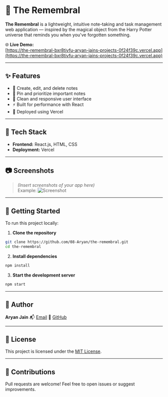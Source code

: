 


# 🧠 The Remembral

**The Remembral** is a lightweight, intuitive note-taking and task management web application — inspired by the magical object from the Harry Potter universe that reminds you when you've forgotten something.

🌐 **Live Demo:**  
[https://the-remembral-bxr8tivfu-aryan-jains-projects-0f24f39c.vercel.app](https://the-remembral-bxr8tivfu-aryan-jains-projects-0f24f39c.vercel.app)

---

## ✨ Features

- 📝 Create, edit, and delete notes
- 📌 Pin and prioritize important notes
- 🎨 Clean and responsive user interface
- ⚡ Built for performance with React
- 🚀 Deployed using Vercel

---

## 🔧 Tech Stack

- **Frontend:** React.js, HTML, CSS
- **Deployment:** Vercel

---

## 📷 Screenshots

> *(Insert screenshots of your app here)*  
> Example:
> ![Screenshot](./screenshots/main-ui.png)

---

## 🚀 Getting Started

To run this project locally:

1. **Clone the repository**

```bash
git clone https://github.com/08-Aryan/the-remembral.git
cd the-remembral
````

2. **Install dependencies**

```bash
npm install
```

3. **Start the development server**

```bash
npm start
```

---

## 👤 Author

**Aryan Jain**
📬 [Email](mailto:your.email@example.com)
🐙 [GitHub](https://github.com/08-Aryan)

---

## 📄 License

This project is licensed under the [MIT License](LICENSE).

---

## 🙌 Contributions

Pull requests are welcome! Feel free to open issues or suggest improvements.

```


